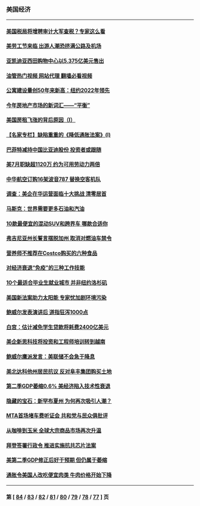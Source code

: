### 美国经济
---
#### [美国税局将增聘审计大军查税？专家这么看](../../pages/ncid1078158/n13815013.md?09012045) 
#### [美劳工节来临 出游人潮恐挤满公路及机场](../../pages/ncid1078158/n13815164.md?09012045) 
#### [亚凯迪亚西田购物中心以5.375亿美元售出](../../pages/ncid1078158/n13814854.md?09012045) 
#### [油管热门视频 网站代理 翻墙必看视频](http://209.222.30.114:81/youtube.html?09012045)
#### [公寓建设量创50年来新高：纽约2022年领先](../../pages/ncid1078158/n13814200.md?09012045) 
#### [今年房地产市场的新词汇——“平衡”](../../pages/ncid1078158/n13814160.md?09012045) 
#### [美国房租飞涨的背后原因（I）](../../pages/ncid1078158/n13813815.md?09012045) 
#### [【名家专栏】缺陷重重的《降低通胀法案》(I)](../../pages/ncid1078158/n13813807.md?09012045) 
#### [巴菲特减持中国比亚迪股份 投资者或跟随](../../pages/ncid1078158/n13813939.md?09012045) 
#### [美7月职缺超1120万 约为可用劳动力两倍](../../pages/ncid1078158/n13813850.md?09012045) 
#### [中华航空订购16架波音787 替换空客机队](../../pages/ncid1078158/n13813785.md?09012045) 
#### [调查：美企在华运营面临十大挑战 清零居首](../../pages/ncid1078158/n13813244.md?09012045) 
#### [马斯克：世界需要更多石油和汽油](../../pages/ncid1078158/n13813187.md?09012045) 
#### [10款最便宜的混动SUV和跨界车 哪款合适你](../../pages/ncid1078158/n13809515.md?09012045) 
#### [弗吉尼亚州长誓言摆脱加州 取消对燃油车禁令](../../pages/ncid1078158/n13812325.md?09012045) 
#### [营养师不推荐在Costco购买的六种食品](../../pages/ncid1078158/n13803881.md?09012045) 
#### [对经济衰退“免疫”的三种工作技能](../../pages/ncid1078158/n13811080.md?09012045) 
#### [10个最适合毕业生就业城市 并非纽约洛杉矶](../../pages/ncid1078158/n13811681.md?09012045) 
#### [美国新法案助力太阳能 专家忧加剧环境污染](../../pages/ncid1078158/n13811356.md?09012045) 
#### [鲍威尔发表演讲后 道指狂泻1000点](../../pages/ncid1078158/n13811019.md?09012045) 
#### [白宫：估计减免学生贷款将耗费2400亿美元](../../pages/ncid1078158/n13810957.md?09012045) 
#### [美企新思科技将投资和工程师培训转到越南](../../pages/ncid1078158/n13810915.md?09012045) 
#### [鲍威尔鹰派发言：美联储不会急于降息](../../pages/ncid1078158/n13810859.md?09012045) 
#### [美北达科他州居民抗议 反对阜丰集团购买土地](../../pages/ncid1078158/n13810771.md?09012045) 
#### [第二季GDP萎缩0.6% 美经济陷入技术性衰退](../../pages/ncid1078158/n13810687.md?09012045) 
#### [隐藏的宝石：新罕布夏州 为何再次吸引人潮？](../../pages/ncid1078158/n13810529.md?09012045) 
#### [MTA首场堵车费听证会 共和党与民众俱批评](../../pages/ncid1078158/n13810470.md?09012045) 
#### [从咖啡到玉米 全球大宗商品市场再次升温](../../pages/ncid1078158/n13810346.md?09012045) 
#### [拜登签署行政令 推进实施抗共芯片法案](../../pages/ncid1078158/n13810148.md?09012045) 
#### [美第二季GDP修正后好于预期 但仍属于萎缩](../../pages/ncid1078158/n13810044.md?09012045) 
#### [通胀令美国人改吃便宜肉类 牛肉价格开始下降](../../pages/ncid1078158/n13809752.md?09012045) 

---
#### 第 [ [84](./84.md?09012045) / [83](./83.md?09012045) / [82](./82.md?09012045) / [81](./81.md?09012045) / [80](./80.md?09012045) / [79](./79.md?09012045) / [78](./78.md?09012045) / [77](./77.md?09012045) ] 页
